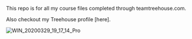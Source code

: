 This repo is for all my course files completed through teamtreehouse.com.

Also checkout my Treehouse profile [here].

![WIN_20200329_19_17_14_Pro](https://user-images.githubusercontent.com/65371182/82162395-1be66880-9872-11ea-8de3-145a66472f59.jpg)
